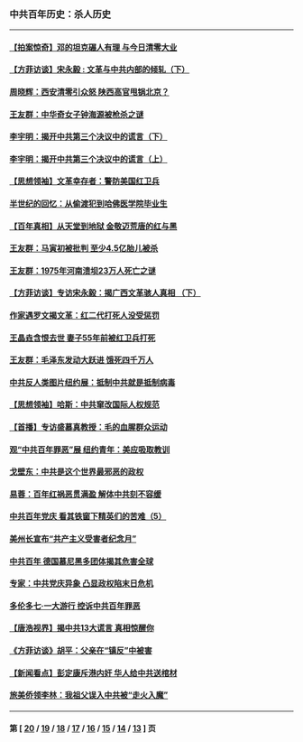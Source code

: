 ### 中共百年历史：杀人历史
---
#### [【拍案惊奇】邓的坦克碾人有理 与今日清零大业](../../pages/nf1176106/n13729574.md?06020430) 
#### [【方菲访谈】宋永毅 : 文革与中共内部的倾轧（下）](../../pages/nf1176106/n13486836.md?06020430) 
#### [周晓辉：西安清零引众怒 陕西高官甩锅北京？](../../pages/nf1176106/n13484627.md?06020430) 
#### [王友群：中华奇女子钟海源被枪杀之谜](../../pages/nf1176106/n13430555.md?06020430) 
#### [李宇明：揭开中共第三个决议中的谎言（下）](../../pages/nf1176106/n13389389.md?06020430) 
#### [李宇明：揭开中共第三个决议中的谎言（上）](../../pages/nf1176106/n13388697.md?06020430) 
#### [【思想领袖】文革幸存者：警防美国红卫兵](../../pages/nf1176106/n13339289.md?06020430) 
#### [半世纪的回忆：从偷渡犯到哈佛医学院毕业生](../../pages/nf1176106/n13345328.md?06020430) 
#### [【百年真相】从天堂到地狱 金敬迈荒唐的红与黑](../../pages/nf1176106/n13336995.md?06020430) 
#### [王友群：马寅初被批判 至少4.5亿胎儿被杀](../../pages/nf1176106/n13260313.md?06020430) 
#### [王友群：1975年河南溃坝23万人死亡之谜](../../pages/nf1176106/n13231576.md?06020430) 
#### [【方菲访谈】专访宋永毅：揭广西文革骇人真相 （下）](../../pages/nf1176106/n13209074.md?06020430) 
#### [作家遇罗文揭文革：红二代打死人没受惩罚](../../pages/nf1176106/n13205254.md?06020430) 
#### [王晶垚含恨去世 妻子55年前被红卫兵打死](../../pages/nf1176106/n13203590.md?06020430) 
#### [王友群：毛泽东发动大跃进 饿死四千万人](../../pages/nf1176106/n13177158.md?06020430) 
#### [中共反人类图片纽约展：抵制中共就是抵制病毒](../../pages/nf1176106/n13115371.md?06020430) 
#### [【思想领袖】哈斯：中共窜改国际人权规范](../../pages/nf1176106/n13053647.md?06020430) 
#### [【首播】专访盛慕真教授：毛的血腥群众运动](../../pages/nf1176106/n13091782.md?06020430) 
#### [观“中共百年罪恶”展 纽约青年：美应吸取教训](../../pages/nf1176106/n13085246.md?06020430) 
#### [戈壁东：中共是这个世界最邪恶的政权](../../pages/nf1176106/n13085641.md?06020430) 
#### [易蓉：百年红祸恶贯满盈 解体中共刻不容缓](../../pages/nf1176106/n13084455.md?06020430) 
#### [中共百年党庆 看其铁窗下精英们的苦难（5）](../../pages/nf1176106/n13076766.md?06020430) 
#### [美州长宣布“共产主义受害者纪念月”](../../pages/nf1176106/n13074024.md?06020430) 
#### [中共百年 德国慕尼黑多团体揭其危害全球](../../pages/nf1176106/n13068873.md?06020430) 
#### [专家：中共党庆异象 凸显政权陷末日危机](../../pages/nf1176106/n13067084.md?06020430) 
#### [多伦多七·一大游行 控诉中共百年罪恶](../../pages/nf1176106/n13062043.md?06020430) 
#### [【唐浩视界】揭中共13大谎言 真相惊醒你](../../pages/nf1176106/n13065208.md?06020430) 
#### [《方菲访谈》胡平：父亲在“镇反”中被害](../../pages/nf1176106/n13064114.md?06020430) 
#### [【新闻看点】彭定康斥港内奸 华人给中共送棺材](../../pages/nf1176106/n13064230.md?06020430) 
#### [旅美侨领李林：我祖父误入中共被“走火入魔”](../../pages/nf1176106/n13062777.md?06020430) 

---
#### 第 [ [20](./20.md?06020430) / [19](./19.md?06020430) / [18](./18.md?06020430) / [17](./17.md?06020430) / [16](./16.md?06020430) / [15](./15.md?06020430) / [14](./14.md?06020430) / [13](./13.md?06020430) ] 页
